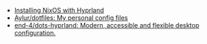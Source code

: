- [Installing NixOS with Hyprland](https://blog.stackademic.com/installing-nixos-with-hyprland-c9b793446921)
- [Aylur/dotfiles: My personal config files](https://github.com/Aylur/dotfiles)
- [end-4/dots-hyprland: Modern, accessible and flexible desktop configuration.](https://github.com/end-4/dots-hyprland)

